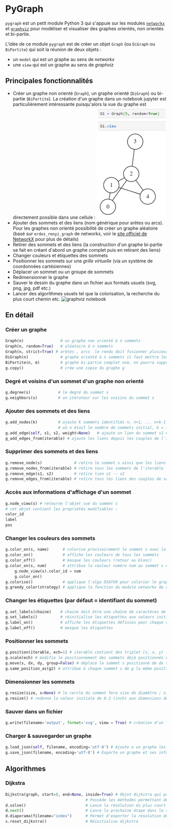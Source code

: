 # PyGraph

`pygraph` est un petit module Python 3 qui s'appuie sur les modules [`networkx`](https://networkx.org/) et [`graphviz`](https://graphviz.readthedocs.io/) pour modéliser et visualiser des graphes orientés, non orientés et bi-partie.

L'idée de ce module `pygraph` est de créer un objet `Graph` (ou `DiGraph` ou `BiPartite`) qui soit la réunion de deux objets :

- un `model` qui est un graphe au sens de _networkx_
- une `view` qui est un graphe au sens de _graphviz_

## Principales fonctionnalités

- Créer un graphe non orienté (`Graph`), un graphe orienté (`DiGraph`) ou bi-partie (`BiPartite`). La création d'un graphe dans un notebook jupyter est particulièrement intéressante puisqu'alors la vue du graphe est directement possible dans une cellule :
![graphviz notebook](examples/graphviz_notebook.png)
- Ajouter des sommets et des liens (nom générique pour arètes ou arcs). Pour les graphes non orienté possibilité de créer un graphe aléatoire (basé sur `erdos_renyi_graph` de networkx, voir le [site officiel de NetworkX](https://networkx.org/documentation/stable/tutorial.html#graph-generators-and-graph-operations) pour plus de détails)
- Retirer des sommets et des liens (la construction d'un graphe bi-partie se fait en créant d'abord un graphe complet puis en retirant des liens)
- Changer couleurs et étiquettes des sommets
- Positionner les sommets sur une _grille virtuelle_ (via un système de coordonnées cartésiennes)
- Déplacer un sommet ou un groupe de sommets
- Redimensionner le graphe
- Sauver le dessin du graphe dans un fichier aux formats usuels (svg, png, jpg, pdf etc.)
- Lancer des algorithmes usuels tel que la colorisation, la recherche du plus court chemin etc.
![graphviz notebook](examples/dijkstra.sv)

## En détail

### Créer un graphe

```python
Graph(n)                # un graphe non orienté à n sommets
Graph(n, random=True)   # aléatoire à n sommets
Graph(n, strict=True) # arêtes , arcs  le rendu doit fusionner plusieurs arêtes.
DiGraph(n)              # graphe orienté à n sommets il faut mettre les arcs à la main
BiPartite(n, m)         # graphe bi-partie complet nxm, on pourra supprimer des arètes
g.copy()                # crée une copie du graphe g
```

### Degré et voisins d'un sommet d'un graphe non orienté
```python
g.degree(s)            # le degré du sommet s
g.neighbors(s)         # un itérateur sur les voisins du sommet s
```

### Ajouter des sommets et des liens
```python
g.add_nodes(k)         # ajoute k sommets identifiés n, n+1, ... n+k-1 
                       # où n était le nombre de sommets initial, k = 1 par défaut
g.add_edge(self, s1, s2, weight=None)   # ajoute un lien du sommet s1 vers le sommet s2, possibilité d'ajouter le poids weight
g_add_edges_from(iterable) # ajoute les liens depuis les couples de l'itérable
```

### Supprimer des sommets et des liens
```python
g.remove_node(s)              # retire le sommet s ainsi que les liens qui lui sont adjacents
g.remove_nodes_from(iterable) # retire tous les sommets de l'iterable
g.remove_edge(s1, s2)         # retire lien s1 -- s2 
g.remove_edges_from(iterable) # retire tous les liens des couples de sommets de l'itérable
```

### Accès aux informations d'affichage d'un sommet
```python
g.node_view(s) # retourne l'objet vue du sommet s
# cet objet contient les propriétés modifiables :
color_id
label
pos
```

### Changer les couleurs des sommets
```python
g.color_on(s, name)      # colorise provisoirement le sommet s avec la couleur name 
g.color_on()             # affiche les couleurs de tous les sommets
g.color_off()            # masque les couleurs (retour au blanc)
g.color_on(s, num)       # attribue la couleur numéro num au sommet s équivalent à :
    g.node_view(s).color_id = num
    g.color_on()
g.colorise()             # applique l'algo DSATUR pour colorier le graphe faire un color_on() ensuite
g.greedy_color(strategy) # applique la fonction du module networkx de coloration, il faut préciser la stratégie
```

### Changer les étiquettes (par défaut = identifiant du sommet)
```python
g.set_labels(chaine)    # chaine doit être une chaîne de caractères de la longueur nombre de sommets
g.set_labels()          # réinitialise les étiquettes aux valeurs initiales = numéros des sommets
g.label_on()            # affiche les étiquettes définies pour chaque sommet s
g.label_off()           # masque les étiquettes
```

### Positionner les sommets
```python
g.position(iterable, ech=1) # iterable contient des triplet (s, x, y) : place sur une grille le sommet s aux coordonnées x, y. L'échelle du repère est le inch fois le coefficient ech
g.scale(ech) # modifie le positionnement des sommets déjà positionnés en appliquant la nouvelle échelle, pas d'impact si sommets ne sont pas placés
g.move(s, dx, dy, group=False) # déplace le sommet s positionné de dx sur l'axe des x et dy sur l'axe des y. Si group vaut True, les voisins de s sont déplacés aussi et les voisins des voisins etc. récursivement
g.same_position_as(g2) # attribue à chaque sommet s de g la même position que le sommet de même numéro dans g2
```

### Dimensionner les sommets
```python
g.resize(size, s=None) # le cercle du sommet fera size de diamètre ; si s non précisé s'applique à tous les sommets
g.resize() # redonne la valeur initiale de 0.3 (inch) aux dimensions des sommets
```

### Sauver dans un fichier
```python
g.write(filename='output', format='svg', view = True) # création d'un fichier <filename>.<fmt> contenant le dessin du graphe et de <filename> pour le source graphviz du graphe
```

### Charger & sauvegarder un graphe
```python
g.load_json(self, filename, encoding='utf-8') # Ajoute a un graphe les informations contenues dans le fichier json filename 
g.save_json(filename, encoding='utf-8') # Exporte un graphe et ses informations au format json
```

## Algorithmes 

### Dijkstra
```python
Dijkstra(graph, start=0, end=None, inside=True) # Objet dijkstra qui prend un graphe et les nœuds de départ -> arrivé en arguments, possibilité de changer l'affichage des labels a l'intérieure ou a l'extérieure des nœuds avec l'argument inside
                                   # Possède les méthodes permettant de résoudre le problème du plus cour chemin, étape par étape ou non.
d.solve()                          # Lance la résolution du plus court chemin 
d.next()                           # Lance la prochaine étape dans la résolution du plus cour chemin   
d.diaporama(filename="index")      # Permet d'exporter la résolution du plus court chemin étape par étape dans un diaporama en html
s.reset_dijkstra()                 # Réinitialise dijkstra
```
